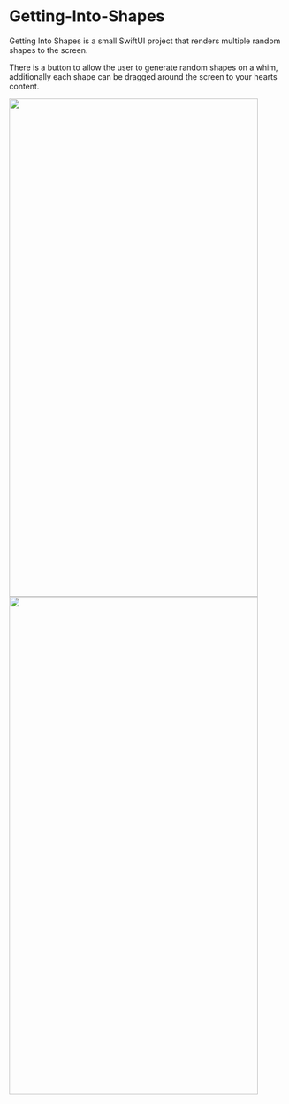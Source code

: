 # Getting-Into-Shapes

Getting Into Shapes is a small SwiftUI project that renders multiple random shapes to the screen.

There is a button to allow the user to generate random shapes on a whim, additionally each shape can be dragged around the screen to your hearts content.


<img src="https://user-images.githubusercontent.com/35436813/153553940-42b23a3c-e76c-43a2-aa2c-d564dae6881f.png" width="450" height="900">


<img src="https://user-images.githubusercontent.com/35436813/153573235-48b99280-c70e-4181-8b9c-c6957e605170.png" width="450" height="900">
